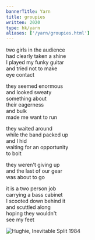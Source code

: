 ```yaml
---
bannerTitle: Yarn
title: groupies
written: 2020
type: hk/yarn
aliases: ['/yarn/groupies.html']
---
```


two girls in the audience  
had clearly taken a shine  
I played my funky guitar  
and tried not to make  
eye contact  


they seemed enormous  
and looked sweaty  
something about  
their eagerness  
and bulk  
made me want to run  


they waited around  
while the band packed up  
and I hid  
waiting for an opportunity  
to bolt  


they weren't giving up  
and the last of our gear  
was about to go  


it is a two person job  
carrying a bass cabinet  
I scooted down behind it  
and scuttled along  
hoping they wouldn't  
see my feet

![Hughie, Inevitable Split 1984](/images/bio/inevitablesplit.jpg "Hughie, Inevitable Split 1984")
